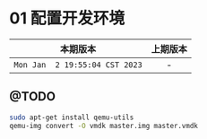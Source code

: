# 01 配置开发环境

|本期版本|上期版本 
|:---:|:---:
`Mon Jan  2 19:55:04 CST 2023` | -

## @TODO

```bash
sudo apt-get install qemu-utils 
qemu-img convert -O vmdk master.img master.vmdk
```
